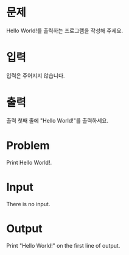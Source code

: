 # 문제

Hello World!를 출력하는 프로그램을 작성해 주세요.

# 입력

입력은 주어지지 않습니다.

# 출력

출력 첫째 줄에 "Hello World!"를 출력하세요.


# Problem

Print Hello World!.

# Input

There is no input.

# Output

Print "Hello World!" on the first line of output.

